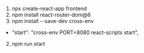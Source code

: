 1. npx create-react-app frontend
3. npm install react-router-dom@6
4. npm install --save-dev cross-env
- "start": "cross-env PORT=8080 react-scripts start",
2. npm run start